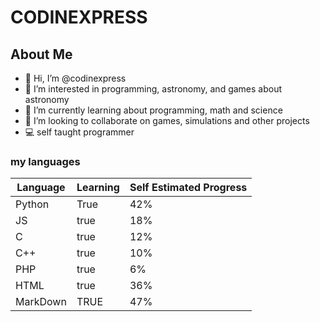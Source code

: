 # CODINEXPRESS

## About Me

- 👋 Hi, I’m @codinexpress
- 👀 I’m interested in programming, astronomy, and games about astronomy
- 🌱 I’m currently learning about programming, math and science
- 💞️ I’m looking to collaborate on games, simulations and other projects
- 💻 self taught programmer

### my languages

| Language | Learning | Self Estimated Progress |
|---|---|---|
| Python | True | 42% |
| JS | true | 18% |
| C | true | 12% |
| C++ | true | 10% |
| PHP | true | 6% |
| HTML | true | 36% |
| MarkDown | TRUE | 47%|


<!---
codinexpress/codinexpress is a ✨ special ✨ repository because its `README.md` (this file) appears on your GitHub profile.
You can click the Preview link to take a look at your changes.
--->
